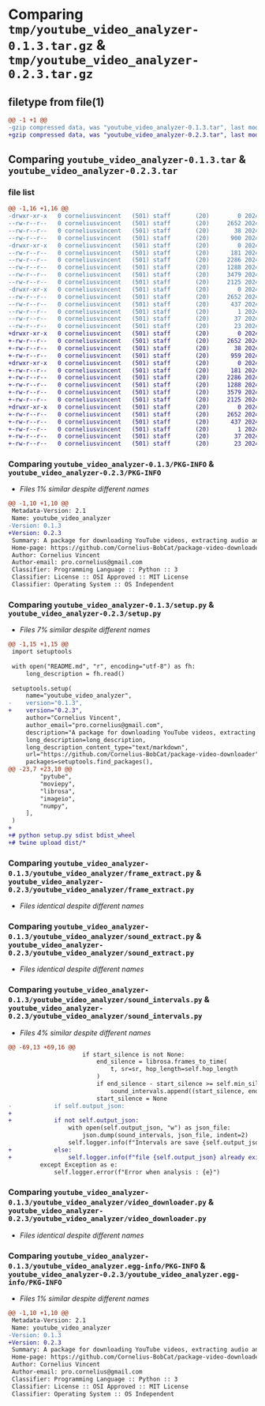 # Comparing `tmp/youtube_video_analyzer-0.1.3.tar.gz` & `tmp/youtube_video_analyzer-0.2.3.tar.gz`

## filetype from file(1)

```diff
@@ -1 +1 @@
-gzip compressed data, was "youtube_video_analyzer-0.1.3.tar", last modified: Sat May 18 09:01:08 2024, max compression
+gzip compressed data, was "youtube_video_analyzer-0.2.3.tar", last modified: Sat May 18 12:47:43 2024, max compression
```

## Comparing `youtube_video_analyzer-0.1.3.tar` & `youtube_video_analyzer-0.2.3.tar`

### file list

```diff
@@ -1,16 +1,16 @@
-drwxr-xr-x   0 corneliusvincent   (501) staff       (20)        0 2024-05-18 09:01:08.038646 youtube_video_analyzer-0.1.3/
--rw-r--r--   0 corneliusvincent   (501) staff       (20)     2652 2024-05-18 09:01:08.038337 youtube_video_analyzer-0.1.3/PKG-INFO
--rw-r--r--   0 corneliusvincent   (501) staff       (20)       38 2024-05-18 09:01:08.038721 youtube_video_analyzer-0.1.3/setup.cfg
--rw-r--r--   0 corneliusvincent   (501) staff       (20)      900 2024-05-18 08:59:47.000000 youtube_video_analyzer-0.1.3/setup.py
-drwxr-xr-x   0 corneliusvincent   (501) staff       (20)        0 2024-05-18 09:01:08.036334 youtube_video_analyzer-0.1.3/youtube_video_analyzer/
--rw-r--r--   0 corneliusvincent   (501) staff       (20)      181 2024-05-18 07:54:47.000000 youtube_video_analyzer-0.1.3/youtube_video_analyzer/__init__.py
--rw-r--r--   0 corneliusvincent   (501) staff       (20)     2286 2024-05-18 08:03:45.000000 youtube_video_analyzer-0.1.3/youtube_video_analyzer/frame_extract.py
--rw-r--r--   0 corneliusvincent   (501) staff       (20)     1288 2024-05-18 08:02:32.000000 youtube_video_analyzer-0.1.3/youtube_video_analyzer/sound_extract.py
--rw-r--r--   0 corneliusvincent   (501) staff       (20)     3479 2024-05-18 08:01:14.000000 youtube_video_analyzer-0.1.3/youtube_video_analyzer/sound_intervals.py
--rw-r--r--   0 corneliusvincent   (501) staff       (20)     2125 2024-05-18 08:01:36.000000 youtube_video_analyzer-0.1.3/youtube_video_analyzer/video_downloader.py
-drwxr-xr-x   0 corneliusvincent   (501) staff       (20)        0 2024-05-18 09:01:08.037865 youtube_video_analyzer-0.1.3/youtube_video_analyzer.egg-info/
--rw-r--r--   0 corneliusvincent   (501) staff       (20)     2652 2024-05-18 09:01:07.000000 youtube_video_analyzer-0.1.3/youtube_video_analyzer.egg-info/PKG-INFO
--rw-r--r--   0 corneliusvincent   (501) staff       (20)      437 2024-05-18 09:01:08.000000 youtube_video_analyzer-0.1.3/youtube_video_analyzer.egg-info/SOURCES.txt
--rw-r--r--   0 corneliusvincent   (501) staff       (20)        1 2024-05-18 09:01:07.000000 youtube_video_analyzer-0.1.3/youtube_video_analyzer.egg-info/dependency_links.txt
--rw-r--r--   0 corneliusvincent   (501) staff       (20)       37 2024-05-18 09:01:07.000000 youtube_video_analyzer-0.1.3/youtube_video_analyzer.egg-info/requires.txt
--rw-r--r--   0 corneliusvincent   (501) staff       (20)       23 2024-05-18 09:01:07.000000 youtube_video_analyzer-0.1.3/youtube_video_analyzer.egg-info/top_level.txt
+drwxr-xr-x   0 corneliusvincent   (501) staff       (20)        0 2024-05-18 12:47:43.678034 youtube_video_analyzer-0.2.3/
+-rw-r--r--   0 corneliusvincent   (501) staff       (20)     2652 2024-05-18 12:47:43.677808 youtube_video_analyzer-0.2.3/PKG-INFO
+-rw-r--r--   0 corneliusvincent   (501) staff       (20)       38 2024-05-18 12:47:43.678105 youtube_video_analyzer-0.2.3/setup.cfg
+-rw-r--r--   0 corneliusvincent   (501) staff       (20)      959 2024-05-18 12:47:32.000000 youtube_video_analyzer-0.2.3/setup.py
+drwxr-xr-x   0 corneliusvincent   (501) staff       (20)        0 2024-05-18 12:47:43.676538 youtube_video_analyzer-0.2.3/youtube_video_analyzer/
+-rw-r--r--   0 corneliusvincent   (501) staff       (20)      181 2024-05-18 07:54:47.000000 youtube_video_analyzer-0.2.3/youtube_video_analyzer/__init__.py
+-rw-r--r--   0 corneliusvincent   (501) staff       (20)     2286 2024-05-18 08:03:45.000000 youtube_video_analyzer-0.2.3/youtube_video_analyzer/frame_extract.py
+-rw-r--r--   0 corneliusvincent   (501) staff       (20)     1288 2024-05-18 08:02:32.000000 youtube_video_analyzer-0.2.3/youtube_video_analyzer/sound_extract.py
+-rw-r--r--   0 corneliusvincent   (501) staff       (20)     3579 2024-05-18 12:46:05.000000 youtube_video_analyzer-0.2.3/youtube_video_analyzer/sound_intervals.py
+-rw-r--r--   0 corneliusvincent   (501) staff       (20)     2125 2024-05-18 08:01:36.000000 youtube_video_analyzer-0.2.3/youtube_video_analyzer/video_downloader.py
+drwxr-xr-x   0 corneliusvincent   (501) staff       (20)        0 2024-05-18 12:47:43.677569 youtube_video_analyzer-0.2.3/youtube_video_analyzer.egg-info/
+-rw-r--r--   0 corneliusvincent   (501) staff       (20)     2652 2024-05-18 12:47:43.000000 youtube_video_analyzer-0.2.3/youtube_video_analyzer.egg-info/PKG-INFO
+-rw-r--r--   0 corneliusvincent   (501) staff       (20)      437 2024-05-18 12:47:43.000000 youtube_video_analyzer-0.2.3/youtube_video_analyzer.egg-info/SOURCES.txt
+-rw-r--r--   0 corneliusvincent   (501) staff       (20)        1 2024-05-18 12:47:43.000000 youtube_video_analyzer-0.2.3/youtube_video_analyzer.egg-info/dependency_links.txt
+-rw-r--r--   0 corneliusvincent   (501) staff       (20)       37 2024-05-18 12:47:43.000000 youtube_video_analyzer-0.2.3/youtube_video_analyzer.egg-info/requires.txt
+-rw-r--r--   0 corneliusvincent   (501) staff       (20)       23 2024-05-18 12:47:43.000000 youtube_video_analyzer-0.2.3/youtube_video_analyzer.egg-info/top_level.txt
```

### Comparing `youtube_video_analyzer-0.1.3/PKG-INFO` & `youtube_video_analyzer-0.2.3/PKG-INFO`

 * *Files 1% similar despite different names*

```diff
@@ -1,10 +1,10 @@
 Metadata-Version: 2.1
 Name: youtube_video_analyzer
-Version: 0.1.3
+Version: 0.2.3
 Summary: A package for downloading YouTube videos, extracting audio and frames, and analyzing sound intervals
 Home-page: https://github.com/Cornelius-BobCat/package-video-downloader
 Author: Cornelius Vincent
 Author-email: pro.cornelius@gmail.com
 Classifier: Programming Language :: Python :: 3
 Classifier: License :: OSI Approved :: MIT License
 Classifier: Operating System :: OS Independent
```

### Comparing `youtube_video_analyzer-0.1.3/setup.py` & `youtube_video_analyzer-0.2.3/setup.py`

 * *Files 7% similar despite different names*

```diff
@@ -1,15 +1,15 @@
 import setuptools
 
 with open("README.md", "r", encoding="utf-8") as fh:
     long_description = fh.read()
 
 setuptools.setup(
     name="youtube_video_analyzer",
-    version="0.1.3",
+    version="0.2.3",
     author="Cornelius Vincent",
     author_email="pro.cornelius@gmail.com",
     description="A package for downloading YouTube videos, extracting audio and frames, and analyzing sound intervals",
     long_description=long_description,
     long_description_content_type="text/markdown",
     url="https://github.com/Cornelius-BobCat/package-video-downloader",
     packages=setuptools.find_packages(),
@@ -23,7 +23,10 @@
         "pytube",
         "moviepy",
         "librosa",
         "imageio",
         "numpy",
     ],
 )
+
+# python setup.py sdist bdist_wheel
+# twine upload dist/*
```

### Comparing `youtube_video_analyzer-0.1.3/youtube_video_analyzer/frame_extract.py` & `youtube_video_analyzer-0.2.3/youtube_video_analyzer/frame_extract.py`

 * *Files identical despite different names*

### Comparing `youtube_video_analyzer-0.1.3/youtube_video_analyzer/sound_extract.py` & `youtube_video_analyzer-0.2.3/youtube_video_analyzer/sound_extract.py`

 * *Files identical despite different names*

### Comparing `youtube_video_analyzer-0.1.3/youtube_video_analyzer/sound_intervals.py` & `youtube_video_analyzer-0.2.3/youtube_video_analyzer/sound_intervals.py`

 * *Files 4% similar despite different names*

```diff
@@ -69,13 +69,16 @@
                     if start_silence is not None:
                         end_silence = librosa.frames_to_time(
                             t, sr=sr, hop_length=self.hop_length
                         )
                         if end_silence - start_silence >= self.min_silence_duration:
                             sound_intervals.append((start_silence, end_silence))
                         start_silence = None
-            if self.output_json:
+
+            if not self.output_json:
                 with open(self.output_json, "w") as json_file:
                     json.dump(sound_intervals, json_file, indent=2)
                 self.logger.info(f"Intervals are save {self.output_json}.")
+            else:
+                self.logger.info(f"file {self.output_json} already exists.")
         except Exception as e:
             self.logger.error(f"Error when analysis : {e}")
```

### Comparing `youtube_video_analyzer-0.1.3/youtube_video_analyzer/video_downloader.py` & `youtube_video_analyzer-0.2.3/youtube_video_analyzer/video_downloader.py`

 * *Files identical despite different names*

### Comparing `youtube_video_analyzer-0.1.3/youtube_video_analyzer.egg-info/PKG-INFO` & `youtube_video_analyzer-0.2.3/youtube_video_analyzer.egg-info/PKG-INFO`

 * *Files 1% similar despite different names*

```diff
@@ -1,10 +1,10 @@
 Metadata-Version: 2.1
 Name: youtube_video_analyzer
-Version: 0.1.3
+Version: 0.2.3
 Summary: A package for downloading YouTube videos, extracting audio and frames, and analyzing sound intervals
 Home-page: https://github.com/Cornelius-BobCat/package-video-downloader
 Author: Cornelius Vincent
 Author-email: pro.cornelius@gmail.com
 Classifier: Programming Language :: Python :: 3
 Classifier: License :: OSI Approved :: MIT License
 Classifier: Operating System :: OS Independent
```

